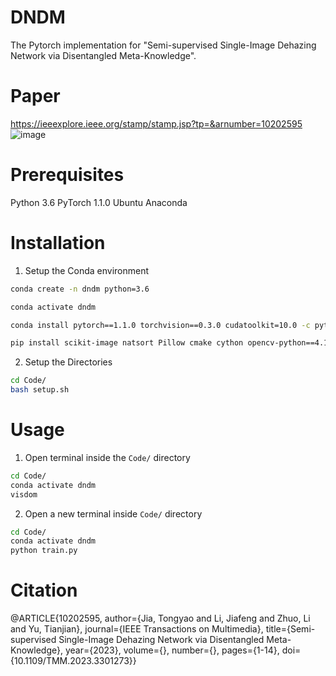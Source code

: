 # DNDM
The Pytorch implementation for "Semi-supervised Single-Image Dehazing Network via Disentangled Meta-Knowledge".

# Paper   
https://ieeexplore.ieee.org/stamp/stamp.jsp?tp=&arnumber=10202595
![image](https://github.com/dehazing/DNDM/assets/100458096/458b7df5-4794-41a8-b239-f70d1a1b02f9)

# Prerequisites
Python 3.6
PyTorch 1.1.0
Ubuntu 
Anaconda

# Installation

1. Setup the Conda environment
```bash
conda create -n dndm python=3.6
```
```bash
conda activate dndm
```
```bash
conda install pytorch==1.1.0 torchvision==0.3.0 cudatoolkit=10.0 -c pytorch
```
```bash
pip install scikit-image natsort Pillow cmake cython opencv-python==4.1.2.30 visdom
```

2. Setup the Directories 
```bash 
cd Code/
bash setup.sh
```

# Usage 

1. Open terminal inside the `Code/` directory
```bash
cd Code/
conda activate dndm
visdom
```

2. Open a new terminal inside `Code/` directory
```bash
cd Code/
conda activate dndm
python train.py 
```


# Citation
@ARTICLE{10202595,
  author={Jia, Tongyao and Li, Jiafeng and Zhuo, Li and Yu, Tianjian},
  journal={IEEE Transactions on Multimedia}, 
  title={Semi-supervised Single-Image Dehazing Network via Disentangled Meta-Knowledge}, 
  year={2023},
  volume={},
  number={},
  pages={1-14},
  doi={10.1109/TMM.2023.3301273}}
